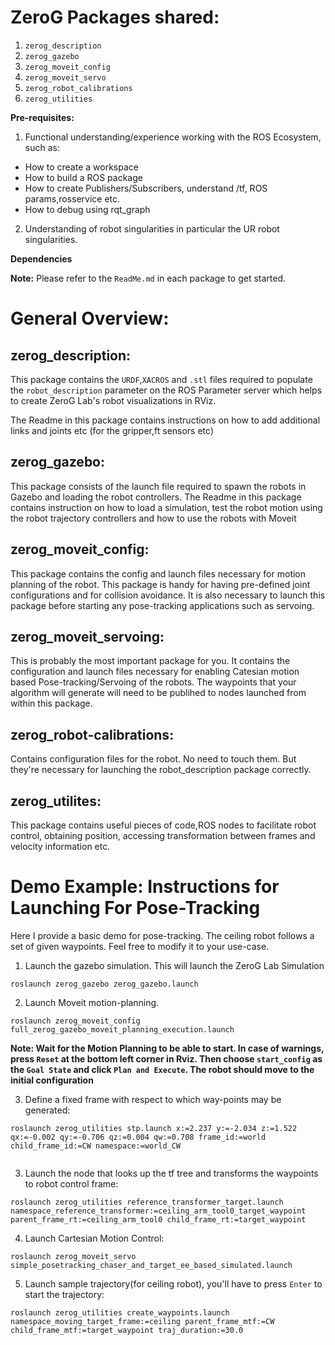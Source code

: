 # ZeroG Packages shared:

1. `zerog_description`
2. `zerog_gazebo`
3. `zerog_moveit_config`
4. `zerog_moveit_servo`
5. `zerog_robot_calibrations`
6. `zerog_utilities`

**Pre-requisites:**
1. Functional understanding/experience working with the ROS Ecosystem, such as:
 - How to create a workspace
 - How to build a ROS package
 - How to create Publishers/Subscribers, understand /tf, ROS params,rosservice etc.
 - How to debug using rqt_graph 

2. Understanding of robot singularities in particular the UR robot singularities.

**Dependencies**

**Note:**
Please refer to the `ReadMe.md` in each package to get started.

# General Overview:
## zerog_description:

This package contains the `URDF`,`XACROS` and `.stl` files required to populate the `robot_description` parameter on the ROS Parameter server which helps to create ZeroG Lab's robot visualizations in RViz.

The Readme in this package contains instructions on how to add additional links and joints etc (for the gripper,ft sensors etc)

## zerog_gazebo:
This package consists of the launch file required to spawn the robots in Gazebo and loading the robot controllers.
The Readme in this package contains instruction on how to load a simulation, test the robot motion using the robot trajectory controllers and how to use the robots with Moveit 

## zerog_moveit_config:
This package contains the config and launch files necessary for motion planning of the robot. This package is handy for having pre-defined joint configurations and for collision avoidance. It is also necessary to launch this package before starting any pose-tracking applications such as servoing.

## zerog_moveit_servoing:
This is probably the most important package for you. It contains the configuration and launch files necessary for enabling Catesian motion based Pose-tracking/Servoing of the robots. The waypoints that your algorithm will generate will need to be publihed to nodes launched from within this package. 

## zerog_robot-calibrations:
Contains configuration files for the robot. No need to touch them. But they're necessary for launching the robot_description package correctly.

## zerog_utilites: 
This package contains useful pieces of code,ROS nodes to facilitate robot control, obtaining position, accessing transformation between frames and velocity information etc. 

# Demo Example: Instructions for Launching For Pose-Tracking

Here I provide a basic demo for pose-tracking. The ceiling robot follows a set of given waypoints. Feel free to modify it to your use-case.

1. Launch the gazebo simulation. This will launch the ZeroG Lab Simulation
```
roslaunch zerog_gazebo zerog_gazebo.launch 
```

2. Launch Moveit motion-planning.
```
roslaunch zerog_moveit_config full_zerog_gazebo_moveit_planning_execution.launch 
```

**Note: Wait for the Motion Planning to be able to start. In case of warnings, press `Reset` at the bottom left corner in Rviz. Then choose `start_config` as the `Goal State` and click `Plan and Execute`. The robot should move to the initial configuration**

3. Define a fixed frame with respect to which way-points may be generated:
```
roslaunch zerog_utilities stp.launch x:=2.237 y:=-2.034 z:=1.522 qx:=-0.002 qy:=-0.706 qz:=0.004 qw:=0.708 frame_id:=world child_frame_id:=CW namespace:=world_CW


```
3. Launch the node that looks up the tf tree and transforms the waypoints to robot control frame:
```
roslaunch zerog_utilities reference_transformer_target.launch namespace_reference_transformer:=ceiling_arm_tool0_target_waypoint parent_frame_rt:=ceiling_arm_tool0 child_frame_rt:=target_waypoint
```

4. Launch Cartesian Motion Control:

```
roslaunch zerog_moveit_servo simple_posetracking_chaser_and_target_ee_based_simulated.launch
```

5. Launch sample trajectory(for ceiling robot), you'll have to press `Enter` to start the trajectory:

```
roslaunch zerog_utilities create_waypoints.launch namespace_moving_target_frame:=ceiling parent_frame_mtf:=CW child_frame_mtf:=target_waypoint traj_duration:=30.0 
```
